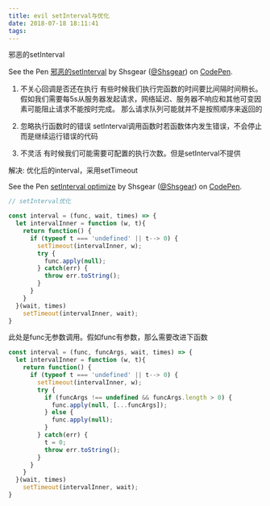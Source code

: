 ```yaml
---
title: evil setInterval与优化
date: 2018-07-18 18:11:41
tags:
---
```

邪恶的setInterval
<p data-height="265" data-theme-id="0" data-slug-hash="bjePbq" data-default-tab="js,result" data-user="Shsgear" data-embed-version="2" data-pen-title="邪恶的setInterval" class="codepen">See the Pen <a href="https://codepen.io/Shsgear/pen/bjePbq/">邪恶的setInterval</a> by Shsgear (<a href="https://codepen.io/Shsgear">@Shsgear</a>) on <a href="https://codepen.io">CodePen</a>.</p>
<script async src="https://static.codepen.io/assets/embed/ei.js"></script>

1. 不关心回调是否还在执行
     有些时候我们执行完函数的时间要比间隔时间稍长。假如我们需要每5s从服务器发起请求，网络延迟、服务器不响应和其他可变因素可能阻止请求不能按时完成。 那么请求队列可能就并不是按照顺序来返回的

2. 忽略执行函数时的错误
     setInterval调用函数时若函数体内发生错误，不会停止而是继续运行错误的代码

3. 不灵活
    有时候我们可能需要可配置的执行次数。但是setInterval不提供




解决:
优化后的interval，采用setTimeout

<p data-height="265" data-theme-id="0" data-slug-hash="rrLXQW" data-default-tab="js,result" data-user="Shsgear" data-embed-version="2" data-pen-title="setInterval optimize" class="codepen">See the Pen <a href="https://codepen.io/Shsgear/pen/rrLXQW/">setInterval optimize</a> by Shsgear (<a href="https://codepen.io/Shsgear">@Shsgear</a>) on <a href="https://codepen.io">CodePen</a>.</p>
<script async src="https://static.codepen.io/assets/embed/ei.js"></script>

``` javascript
// setInterval优化

const interval = (func, wait, times) => {
  let intervalInner = function (w, t){
    return function() {
      if (typeof t === 'undefined' || t--> 0) {
        setTimeout(intervalInner, w);
        try {
          func.apply(null);
        } catch(err) {
          throw err.toString();
        }
      }
    }
  }(wait, times)
    setTimeout(intervalInner, wait);
}
```

此处是func无参数调用。假如func有参数，那么需要改进下函数

``` javascript
const interval = (func, funcArgs, wait, times) => {
  let intervalInner = function (w, t){
    return function() {
      if (typeof t === 'undefined' || t--> 0) {
        setTimeout(intervalInner, w);
        try {
          if (funcArgs !== undefined && funcArgs.length > 0) {
            func.apply(null, [...funcArgs]);
          } else {
            func.apply(null);
          }
        } catch(err) {
          t = 0;
          throw err.toString();
        }
      }
    }
  }(wait, times)
    setTimeout(intervalInner, wait);
}
```
